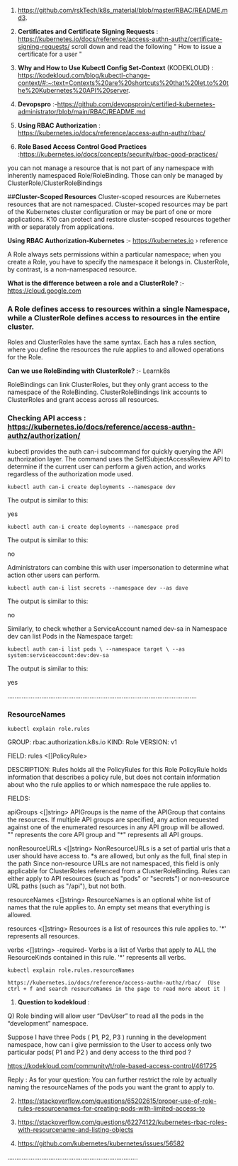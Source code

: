 1.   https://github.com/rskTech/k8s_material/blob/master/RBAC/README.md3. 

2.   __Certificates and Certificate Signing Requests__ : https://kubernetes.io/docs/reference/access-authn-authz/certificate-signing-requests/
scroll down and read the following " How to issue a certificate for a user   "

3.  **Why and How to Use Kubectl Config Set-Context** (KODEKLOUD) : https://kodekloud.com/blog/kubectl-change-context/#:~:text=Contexts%20are%20shortcuts%20that%20let,to%20the%20Kubernetes%20API%20server.

4. **Devopspro** :-https://github.com/devopsproin/certified-kubernetes-administrator/blob/main/RBAC/README.md  


5. **Using RBAC Authorization** : https://kubernetes.io/docs/reference/access-authn-authz/rbac/

6.  **Role Based Access Control Good Practices** :https://kubernetes.io/docs/concepts/security/rbac-good-practices/

you can not manage a resource that is not part of any namespace with inherently namespaced Role/RoleBinding. Those can only be managed by ClusterRole/ClusterRoleBindings

##**Cluster-Scoped Resources**
Cluster-scoped resources are Kubernetes resources that are not namespaced. Cluster-scoped resources may be part of the Kubernetes cluster configuration or may be part of one or more applications. K10 can protect and restore cluster-scoped resources together with or separately from applications.
 
 **Using RBAC Authorization-Kubernetes**  :- https://kubernetes.io › reference

A Role always sets permissions within a particular namespace; when you create a Role, you have to specify the namespace it belongs in. ClusterRole, by contrast, is a non-namespaced resource.

**What is the difference between a role and a ClusterRole?** :- https://cloud.google.com 

 ### A Role defines access to resources within a single Namespace, while a ClusterRole defines access to resources in the entire cluster. 
Roles and ClusterRoles have the same syntax. Each has a rules section, where you define the resources the rule applies to and allowed operations for the Role.

**Can we use RoleBinding with ClusterRole?** :- Learnk8s


RoleBindings can link ClusterRoles, but they only grant access to the namespace of the RoleBinding. 
ClusterRoleBindings link accounts to ClusterRoles and grant access across all resources.



### **Checking API access** : https://kubernetes.io/docs/reference/access-authn-authz/authorization/


kubectl provides the auth can-i subcommand for quickly querying the API authorization layer. The command uses the SelfSubjectAccessReview API to determine if the current user can perform a given action, and works regardless of the authorization mode used.

``
kubectl auth can-i create deployments --namespace dev
``

The output is similar to this:

yes

``
kubectl auth can-i create deployments --namespace prod
``

The output is similar to this:

no

Administrators can combine this with user impersonation to determine what action other users can perform.

``
kubectl auth can-i list secrets --namespace dev --as dave
``

The output is similar to this:

no

Similarly, to check whether a ServiceAccount named dev-sa in Namespace dev can list Pods in the Namespace target:

``
kubectl auth can-i list pods \
    --namespace target \
    --as system:serviceaccount:dev:dev-sa
``    
    
The output is similar to this:

yes

..........................................................................................................

### **ResourceNames**

``
 kubectl explain role.rules
``

GROUP:      rbac.authorization.k8s.io
KIND:       Role
VERSION:    v1

FIELD: rules <[]PolicyRule>

DESCRIPTION:
    Rules holds all the PolicyRules for this Role
    PolicyRule holds information that describes a policy rule, but does not
    contain information about who the rule applies to or which namespace the
    rule applies to.
    
FIELDS:

  apiGroups     <[]string>
    APIGroups is the name of the APIGroup that contains the resources.  If
    multiple API groups are specified, any action requested against one of the
    enumerated resources in any API group will be allowed. "" represents the
    core API group and "*" represents all API groups.
    

  nonResourceURLs       <[]string>
    NonResourceURLs is a set of partial urls that a user should have access to.
    *s are allowed, but only as the full, final step in the path Since
    non-resource URLs are not namespaced, this field is only applicable for
    ClusterRoles referenced from a ClusterRoleBinding. Rules can either apply to
    API resources (such as "pods" or "secrets") or non-resource URL paths (such
    as "/api"),  but not both.
    

  resourceNames <[]string>
    ResourceNames is an optional white list of names that the rule applies to.
    An empty set means that everything is allowed.
    

  resources     <[]string>
    Resources is a list of resources this rule applies to. '*' represents all
    resources.
    

  verbs <[]string> -required-
    Verbs is a list of Verbs that apply to ALL the ResourceKinds contained in
    this rule. '*' represents all verbs.

   
    kubectl explain role.rules.resourceNames
   
    https://kubernetes.io/docs/reference/access-authn-authz/rbac/  (Use ctrl + f and search resourceNames in the page to read more about it )





1. **Question to kodekloud** : 

  Q) Role binding will allow user “DevUser” to read all the pods in the “development” namespace.

 Suppose I have three Pods ( P1, P2, P3 ) running in the development namespace, how can i give permission to the User to access only two particular pods( P1 and P2 ) and deny access to the third pod ?

https://kodekloud.com/community/t/role-based-access-control/461725

Reply : As for your question: You can further restrict the role by actually naming the resourceNames of the pods you want the grant to apply to.

2. https://stackoverflow.com/questions/65202615/proper-use-of-role-rules-resourcenames-for-creating-pods-with-limited-access-to

3. https://stackoverflow.com/questions/62274122/kubernetes-rbac-roles-with-resourcename-and-listing-objects

4. https://github.com/kubernetes/kubernetes/issues/56582
   
.........................................................................
